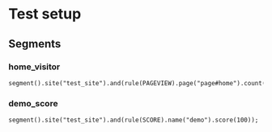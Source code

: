 # Test setup

## Segments

### home_visitor
```
segment().site("test_site").and(rule(PAGEVIEW).page("page#home").count(2));
```

### demo_score
```
segment().site("test_site").and(rule(SCORE).name("demo").score(100));
```